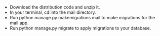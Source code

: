 - Download the distribution code and unzip it.
- In your terminal, cd into the mail directory.
- Run python manage.py makemigrations mail to make migrations for the mail app.
- Run python manage.py migrate to apply migrations to your database.